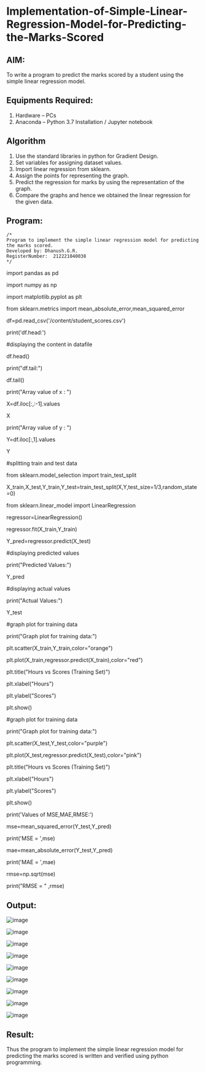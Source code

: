 # Implementation-of-Simple-Linear-Regression-Model-for-Predicting-the-Marks-Scored

## AIM:
To write a program to predict the marks scored by a student using the simple linear regression model.

## Equipments Required:
1. Hardware – PCs
2. Anaconda – Python 3.7 Installation / Jupyter notebook

## Algorithm
1. Use the standard libraries in python for Gradient Design.
2. Set variables for assigning dataset values.
3. Import linear regression from sklearn.
4. Assign the points for representing the graph.
5. Predict the regression for marks by using the representation of the graph.
6. Compare the graphs and hence we obtained the linear regression for the given data.
## Program:
```
/*
Program to implement the simple linear regression model for predicting the marks scored.
Developed by: Dhanush.G.R.
RegisterNumber:  212221040038
*/
```
import pandas as pd 

import numpy as np

import matplotlib.pyplot as plt

from sklearn.metrics import mean_absolute_error,mean_squared_error

df=pd.read_csv('/content/student_scores.csv')

print('df.head:')

#displaying the content in datafile

df.head()

print("df.tail:")

df.tail()

print("Array value of x : ")

X=df.iloc[:,:-1].values

X

print("Array value of y : ")

Y=df.iloc[:,1].values

Y


#splitting train and test data

from sklearn.model_selection import train_test_split

X_train,X_test,Y_train,Y_test=train_test_split(X,Y,test_size=1/3,random_state=0)

from sklearn.linear_model import LinearRegression

regressor=LinearRegression()

regressor.fit(X_train,Y_train)

Y_pred=regressor.predict(X_test)

#displaying predicted values

print("Predicted Values:")

Y_pred

#displaying actual values

print("Actual Values:")

Y_test

#graph plot for training data

print("Graph plot for training data:")

plt.scatter(X_train,Y_train,color="orange")

plt.plot(X_train,regressor.predict(X_train),color="red")

plt.title("Hours vs Scores (Training Set)")

plt.xlabel("Hours")

plt.ylabel("Scores")

plt.show()

#graph plot for training data

print("Graph plot for training data:")

plt.scatter(X_test,Y_test,color="purple")

plt.plot(X_test,regressor.predict(X_test),color="pink")

plt.title("Hours vs Scores (Training Set)")

plt.xlabel("Hours")

plt.ylabel("Scores")

plt.show()

print('Values of MSE,MAE,RMSE:')

mse=mean_squared_error(Y_test,Y_pred)

print('MSE = ',mse)

mae=mean_absolute_error(Y_test,Y_pred)

print('MAE = ',mae)

rmse=np.sqrt(mse)

print("RMSE = " ,rmse)

## Output:

![image](https://user-images.githubusercontent.com/128135558/229563070-bf2c3897-90be-44d5-ac5d-363fc33f497d.png)

![image](https://user-images.githubusercontent.com/128135558/229563222-376077cf-262c-413a-8770-64f4113cf7c6.png)

![image](https://user-images.githubusercontent.com/128135558/229563375-1c9cfe6f-931f-491c-baa2-49d7d07abd37.png)

![image](https://user-images.githubusercontent.com/128135558/229563544-0436778e-1acc-41c7-ad7b-84c36806a548.png)

![image](https://user-images.githubusercontent.com/128135558/229563682-161cf743-e6c2-4552-9f57-1387d7ca4d06.png)

![image](https://user-images.githubusercontent.com/128135558/229564169-9fe92538-84c3-42ed-903c-7c9afdf892fe.png)

![image](https://user-images.githubusercontent.com/128135558/229564350-03d03627-2294-4483-9458-a705dd0b219e.png)

![image](https://user-images.githubusercontent.com/128135558/229564577-c6ff388b-e419-4bce-82fb-0851e2af8ac3.png)

![image](https://user-images.githubusercontent.com/128135558/229564707-de744960-b596-48fe-8542-ff133685c460.png)


## Result:
Thus the program to implement the simple linear regression model for predicting the marks scored is written and verified using python programming.
